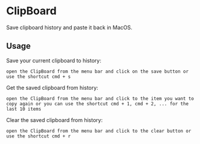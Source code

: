 # ClipBoard
Save clipboard history and paste it back in MacOS.

## Usage

Save your current clipboard to history:

```open the ClipBoard from the menu bar and click on the save button or use the shortcut cmd + s```

Get the saved clipboard from history:

```open the ClipBoard from the menu bar and click to the item you want to copy again or you can use the shortcut cmd + 1, cmd + 2, ... for the last 10 items```

Clear the saved clipboard from history:

```open the ClipBoard from the menu bar and click to the clear button or use the shortcut cmd + r```
